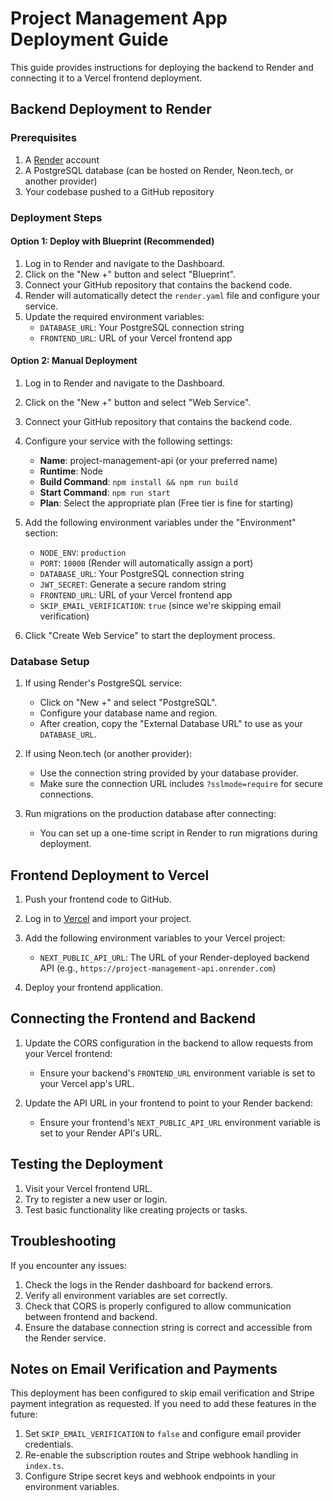 # Project Management App Deployment Guide

This guide provides instructions for deploying the backend to Render and connecting it to a Vercel frontend deployment.

## Backend Deployment to Render

### Prerequisites

1. A [Render](https://render.com) account
2. A PostgreSQL database (can be hosted on Render, Neon.tech, or another provider)
3. Your codebase pushed to a GitHub repository

### Deployment Steps

#### Option 1: Deploy with Blueprint (Recommended)

1. Log in to Render and navigate to the Dashboard.
2. Click on the "New +" button and select "Blueprint".
3. Connect your GitHub repository that contains the backend code.
4. Render will automatically detect the `render.yaml` file and configure your service.
5. Update the required environment variables:
   - `DATABASE_URL`: Your PostgreSQL connection string
   - `FRONTEND_URL`: URL of your Vercel frontend app

#### Option 2: Manual Deployment

1. Log in to Render and navigate to the Dashboard.
2. Click on the "New +" button and select "Web Service".
3. Connect your GitHub repository that contains the backend code.
4. Configure your service with the following settings:
   - **Name**: project-management-api (or your preferred name)
   - **Runtime**: Node
   - **Build Command**: `npm install && npm run build`
   - **Start Command**: `npm run start`
   - **Plan**: Select the appropriate plan (Free tier is fine for starting)

5. Add the following environment variables under the "Environment" section:
   - `NODE_ENV`: `production`
   - `PORT`: `10000` (Render will automatically assign a port)
   - `DATABASE_URL`: Your PostgreSQL connection string
   - `JWT_SECRET`: Generate a secure random string
   - `FRONTEND_URL`: URL of your Vercel frontend app
   - `SKIP_EMAIL_VERIFICATION`: `true` (since we're skipping email verification)

6. Click "Create Web Service" to start the deployment process.

### Database Setup

1. If using Render's PostgreSQL service:
   - Click on "New +" and select "PostgreSQL".
   - Configure your database name and region.
   - After creation, copy the "External Database URL" to use as your `DATABASE_URL`.

2. If using Neon.tech (or another provider):
   - Use the connection string provided by your database provider.
   - Make sure the connection URL includes `?sslmode=require` for secure connections.

3. Run migrations on the production database after connecting:
   - You can set up a one-time script in Render to run migrations during deployment.

## Frontend Deployment to Vercel

1. Push your frontend code to GitHub.
2. Log in to [Vercel](https://vercel.com) and import your project.
3. Add the following environment variables to your Vercel project:
   - `NEXT_PUBLIC_API_URL`: The URL of your Render-deployed backend API
     (e.g., `https://project-management-api.onrender.com`)

4. Deploy your frontend application.

## Connecting the Frontend and Backend

1. Update the CORS configuration in the backend to allow requests from your Vercel frontend:
   - Ensure your backend's `FRONTEND_URL` environment variable is set to your Vercel app's URL.

2. Update the API URL in your frontend to point to your Render backend:
   - Ensure your frontend's `NEXT_PUBLIC_API_URL` environment variable is set to your Render API's URL.

## Testing the Deployment

1. Visit your Vercel frontend URL.
2. Try to register a new user or login.
3. Test basic functionality like creating projects or tasks.

## Troubleshooting

If you encounter any issues:

1. Check the logs in the Render dashboard for backend errors.
2. Verify all environment variables are set correctly.
3. Check that CORS is properly configured to allow communication between frontend and backend.
4. Ensure the database connection string is correct and accessible from the Render service.

## Notes on Email Verification and Payments

This deployment has been configured to skip email verification and Stripe payment integration as requested. If you need to add these features in the future:

1. Set `SKIP_EMAIL_VERIFICATION` to `false` and configure email provider credentials.
2. Re-enable the subscription routes and Stripe webhook handling in `index.ts`.
3. Configure Stripe secret keys and webhook endpoints in your environment variables.